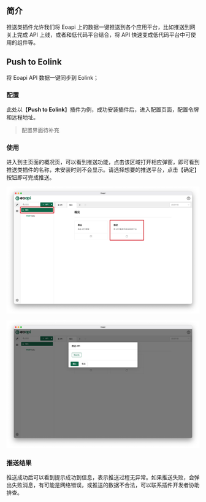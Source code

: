 ## 简介
推送类插件允许我们将 Eoapi 上的数据一键推送到各个应用平台，比如推送到网关上完成 API 上线，或者和低代码平台结合，将 API 快速变成低代码平台中可使用的组件等。
## Push to Eolink
将 Eoapi API 数据一键同步到 Eolink；
### 配置

此处以【**Push to Eolink**】插件为例，成功安装插件后，进入配置页面，配置令牌和远程地址。

> 配置界面待补充

### 使用

进入到主页面的概况页，可以看到推送功能，点击该区域打开相应弹窗，即可看到推送类插件的名称，未安装时则不会显示。请选择想要的推送平台，点击【确定】按钮即可完成推送。

![image-20220512173000566](../assets/images/image-20220512173000566.png)

![image-20220512173054947](../assets/images/image-20220512173054947.png)

### 推送结果

推送成功后可以看到提示成功到信息，表示推送过程无异常。如果推送失败，会弹出失败消息，有可能是网络错误，或推送的数据不合法，可以联系插件开发者协助排查。
